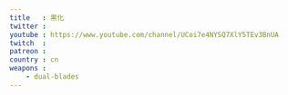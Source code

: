 ```yaml
---
title   : 黒化
twitter :
youtube : https://www.youtube.com/channel/UCoi7e4NYSQ7XlY5TEv3BnUA
twitch  :
patreon :
country : cn
weapons :
    - dual-blades
---
```

